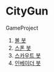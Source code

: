 # CityGun
GameProject


1. [볼 봇](#CityGun/MonsterInfo/BallBot.md)
2. [스폰 봇](#이동할-위치)
3. [스카우트 봇](#이동할-위치)
4. [인베이더 봇](#이동할-위치)
